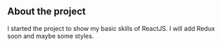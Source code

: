 ## About the project

I started the project to show my basic skills of ReactJS.
I will add Redux soon and maybe some styles.

